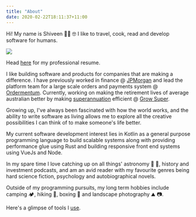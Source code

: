 ```yaml
---
title: "About"
date: 2020-02-22T18:11:37+11:00
---
```


Hi! My name is Shiveen 👋🏽 🤓 I like to travel, cook, read and develop software for humans.

![](/about_me.jpg)

Head [here](/resume) for my professional resume.

I like building software and products for companies that are making a difference. I have previously worked in finance @ [JPMorgan](https://www.jpmorgan.com/) and lead the platform team for a large scale orders and payments system @ [Ordermentum](https://www.ordermentum.com/). Currently, working on making the retirement lives of average australian better by making [superannuation](https://en.wikipedia.org/wiki/Superannuation_in_Australia) efficient @ [Grow Super](https://www.growsuper.com/).

Growing up, I've always been fascinated with how the world works, and the ability to write software as living allows me to explore all the creative possibilities I can think of to make someone's life better.

My current software development interest lies in Kotlin as a general purpose programming language to build scalable systems along with providing performance glue using Rust and building responsive front end systems using VueJs and Node.

In my spare time I love catching up on all things' astronomy 🌌 🚀, history and investment podcasts, and am an avid reader with my favourite genres being hard science fiction, psychology and autobiographical novels. 

Outside of my programming pursuits, my long term hobbies include camping 🏕, hiking 🥾, boxing 🥊 and landscape photography ⛰ 📷.

Here's a glimpse of tools I [use](/uses).

